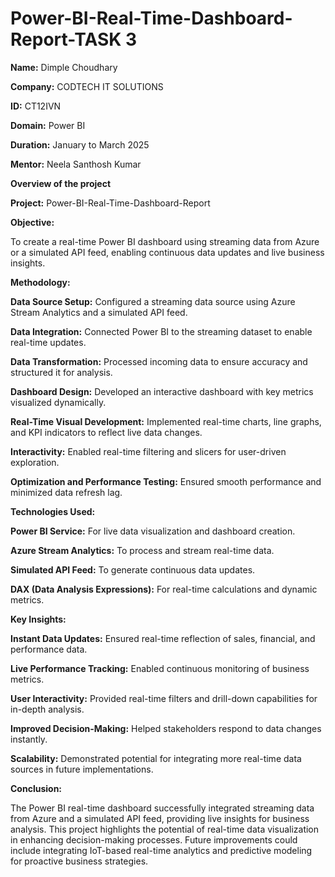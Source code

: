 # Power-BI-Real-Time-Dashboard-Report-TASK 3

**Name:** Dimple Choudhary

**Company:** CODTECH IT SOLUTIONS

**ID:** CT12IVN

**Domain:** Power BI

**Duration:** January to March 2025

**Mentor:** Neela Santhosh Kumar

**Overview of the project**

**Project:** Power-BI-Real-Time-Dashboard-Report








**Objective:**

To create a real-time Power BI dashboard using streaming data from Azure or a simulated API feed, enabling continuous data updates and live business insights.

**Methodology:**

**Data Source Setup:** Configured a streaming data source using Azure Stream Analytics and a simulated API feed.

**Data Integration:** Connected Power BI to the streaming dataset to enable real-time updates.

**Data Transformation:** Processed incoming data to ensure accuracy and structured it for analysis.

**Dashboard Design:** Developed an interactive dashboard with key metrics visualized dynamically.

**Real-Time Visual Development:** Implemented real-time charts, line graphs, and KPI indicators to reflect live data changes.

**Interactivity:** Enabled real-time filtering and slicers for user-driven exploration.

**Optimization and Performance Testing:** Ensured smooth performance and minimized data refresh lag.

**Technologies Used:**

**Power BI Service:** For live data visualization and dashboard creation.

**Azure Stream Analytics:** To process and stream real-time data.

**Simulated API Feed:** To generate continuous data updates.

**DAX (Data Analysis Expressions):** For real-time calculations and dynamic metrics.

**Key Insights:**

**Instant Data Updates:** Ensured real-time reflection of sales, financial, and performance data.

**Live Performance Tracking:** Enabled continuous monitoring of business metrics.

**User Interactivity:** Provided real-time filters and drill-down capabilities for in-depth analysis.

**Improved Decision-Making:** Helped stakeholders respond to data changes instantly.

**Scalability:** Demonstrated potential for integrating more real-time data sources in future implementations.

**Conclusion:**

The Power BI real-time dashboard successfully integrated streaming data from Azure and a simulated API feed, providing live insights for business analysis. This project highlights the potential of real-time data visualization in enhancing decision-making processes. Future improvements could include integrating IoT-based real-time analytics and predictive modeling for proactive business strategies.





